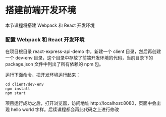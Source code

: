 # 搭建前端开发环境

本节课程将搭建 Webpack 和 React 开发环境

### 配置 Webpack 和 React 开发环境

在项目根目录 react-express-api-demo 中，新建一个 client 目录，然后再创建一个 dev-env 目录，这个目录中存放了前端开发环境的代码，当前目录下的 package.json 文件中列出了所有依赖的 npm 包。

运行下面命令，把开发环境运行起来：

```
cd client/dev-env
npm install
npm start
```

项目运行成功之后，打开浏览器，访问地址 http://localhost:8080，页面中会出现 hello world 字样。后续课程都会再此代码之上进行修改
